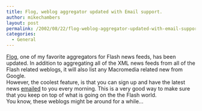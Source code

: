 ```yaml
---
title: Flog, weblog aggregator updated with Email support.
author: mikechambers
layout: post
permalink: /2002/08/22/flog-weblog-aggregator-updated-with-email-support/
categories:
  - General
---
```



[Flog][1], one of my favorite aggregators for Flash news feeds, has been updated. In addition to aggregating all of the XML news feeds from all of the Flash related weblogs, it will also list any Macromedia related new from Google.  
However, the coolest feature, is that you can sign up and have the latest news [emailed][2] to you every morning. This is a very good way to make sure that you keep on top of what is going on the the Flash world.  
You know, these weblogs might be around for a while...

 [1]: http://thedevilneversleeps.com/flog/
 [2]: http://thedevilneversleeps.com/flog/support/email.html